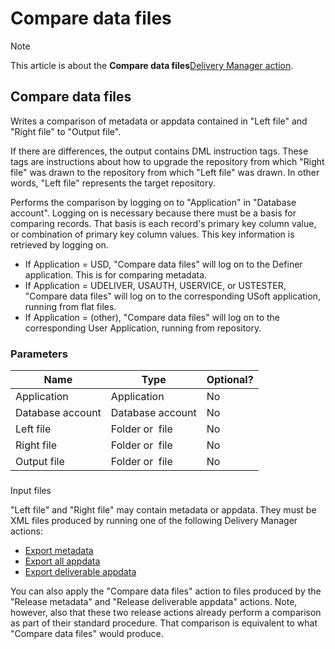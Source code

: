 # Compare data files



> [!NOTE]
> This article is about the **Compare data files**[Delivery Manager action](/docs/Continuous%20delivery/Delivery%20Manager%20actions%20by%20name).

## **Compare data files**

Writes a comparison of metadata or appdata contained in "Left file" and "Right file" to "Output file".

If there are differences, the output contains DML instruction tags. These tags are instructions about how to upgrade the repository from which "Right file" was drawn to the repository from which "Left file" was drawn. In other words, "Left file" represents the target repository.

Performs the comparison by logging on to "Application" in "Database account". Logging on is necessary because there must be a basis for comparing records. That basis is each record's primary key column value, or combination of primary key column values. This key information is retrieved by logging on.

- If Application = USD, "Compare data files" will log on to the Definer application. This is for comparing metadata.
- If Application = UDELIVER, USAUTH, USERVICE, or USTESTER, "Compare data files" will log on to the corresponding USoft application, running from flat files.
- If Application = (other), "Compare data files" will log on to the corresponding User Application, running from repository.

### Parameters

|**Name**|**Type**|**Optional?**|
|--------|--------|--------|
|Application|Application|No      |
|Database account|Database account|No      |
|Left file|Folder or  file|No      |
|Right file|Folder or  file|No      |
|Output file|Folder or  file|No      |



### 
Input files

"Left file" and "Right file" may contain metadata or appdata. They must be XML files produced by running one of the following Delivery Manager actions:

- [Export metadata]()
- [Export all appdata](/docs/Continuous%20delivery/Delivery%20Manager%20actions%20by%20name/Export%20all%20appdata.md)
- [Export deliverable appdata](/docs/Continuous%20delivery/Delivery%20Manager%20actions%20by%20name/Export%20deliverable%20appdata.md)

You can also apply the "Compare data files" action to files produced by the "Release metadata" and "Release deliverable appdata" actions. Note, however, also that these two release actions already perform a comparison as part of their standard procedure. That comparison is equivalent to what "Compare data files" would produce.